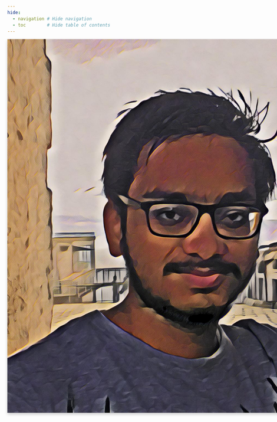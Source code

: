 ```yaml
---
hide:
  - navigation # Hide navigation
  - toc        # Hide table of contents
---
```


<!-- [LinkedIn :material-linkedin:](#){: .md-button .md-button--primary }
[Github :material-github: ](#){: .md-button .md-button--primary } -->


<!-- ------------------------------------------------------------------------------------ -->

<style>
.card {
  box-shadow: 0 4px 8px 0 rgba(0,0,0,0.2);
  transition: 0.3s;
  width: 60vh;
  display: flex;
  margin: auto;
}

.card:hover {
  box-shadow: 0 8px 16px 0 rgba(0,0,0,0.2);
}

.container {
  padding: 2px 16px;
}
</style>

<!-- ------------------------------------------------------------------------------------ -->

<div class="card">
  <img src="assets/vinay.png" alt="avatar" style="width:40%">
  <div class="container">
    <h2><b>Vinay Kumar</b></h2> 
    <h3>Deep Learning Engineer</h3>
    <p>email: <b>vkumar24@ncsu.edu</b></p>
    <p>BTech in EE <a style="font-weight:bold" href="https://iith.ac.in/">@IIT-Hyderabad</a></p>
    <p>MS in EE <a style="font-weight:bold" href="https://www.ncsu.edu/">@NC State University</a></p>
  </div>
</div>

<!-- ------------------------------------------------------------------------------------ -->
